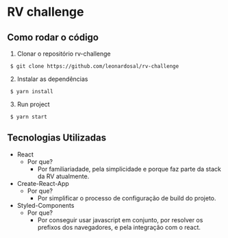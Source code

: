 # RV challenge

## Como rodar o código

1. Clonar o repositório rv-challenge

``` $ git clone https://github.com/leonardosal/rv-challenge```

2. Instalar as dependências

``` $ yarn install```

3. Run project

``` $ yarn start```

## Tecnologias Utilizadas

* React
  * Por que?
    - Por familiariadade, pela simplicidade e porque faz parte da stack da RV atualmente.
* Create-React-App
  * Por que?
    - Por simplificar o processo de configuração de build do projeto.
* Styled-Components
  * Por que?
    - Por conseguir usar javascript em conjunto, por resolver os prefixos dos navegadores, e pela integração com o react.
